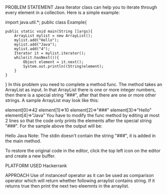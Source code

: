 PROBLEM STATEMENT 
Java Iterator class can help you to iterate through every element in a collection. Here is a simple example:

import java.util.*;
public class Example{

    public static void main(String []args){
        ArrayList mylist = new ArrayList();
        mylist.add("Hello");
        mylist.add("Java");
        mylist.add("4");
        Iterator it = mylist.iterator();
        while(it.hasNext()){
            Object element = it.next();
            System.out.println((String)element);
        }
    }
}
In this problem you need to complete a method func. The method takes an ArrayList as input. In that ArrayList there is one or more integer numbers, then there is a special string "###", after that there are one or more other strings. A sample ArrayList may look like this:

element[0]=>42
element[1]=>10
element[2]=>"###"
element[3]=>"Hello"
element[4]=>"Java"
You have to modify the func method by editing at most 2 lines so that the code only prints the elements after the special string "###". For the sample above the output will be:

Hello
Java
Note: The stdin doesn't contain the string "###", it is added in the main method.

To restore the original code in the editor, click the top left icon on the editor and create a new buffer.


PLATFORM USED
Hackerrank


APPROACH
Use of instanceof operator as it can be used as comparison operator which will return whether following arraylist contains string. If it returns true then print the next two eleemnts in the arraylist.
